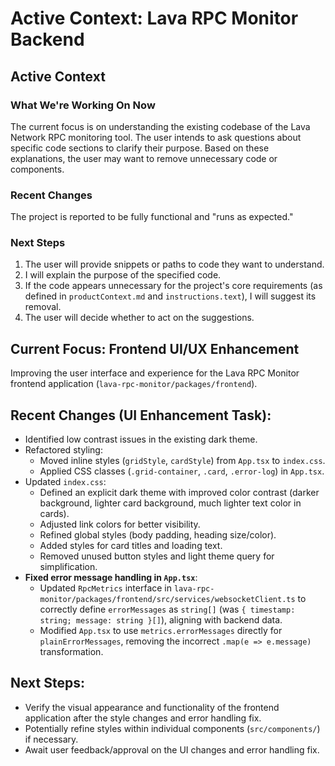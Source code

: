 # Active Context: Lava RPC Monitor Backend

## Active Context

### What We're Working On Now

The current focus is on understanding the existing codebase of the Lava Network RPC monitoring tool. The user intends to ask questions about specific code sections to clarify their purpose. Based on these explanations, the user may want to remove unnecessary code or components.

### Recent Changes

The project is reported to be fully functional and "runs as expected."

### Next Steps

1.  The user will provide snippets or paths to code they want to understand.
2.  I will explain the purpose of the specified code.
3.  If the code appears unnecessary for the project's core requirements (as defined in `productContext.md` and `instructions.text`), I will suggest its removal.
4.  The user will decide whether to act on the suggestions.

## Current Focus: Frontend UI/UX Enhancement

Improving the user interface and experience for the Lava RPC Monitor frontend application (`lava-rpc-monitor/packages/frontend`).

## Recent Changes (UI Enhancement Task):

*   Identified low contrast issues in the existing dark theme.
*   Refactored styling:
    *   Moved inline styles (`gridStyle`, `cardStyle`) from `App.tsx` to `index.css`.
    *   Applied CSS classes (`.grid-container`, `.card`, `.error-log`) in `App.tsx`.
*   Updated `index.css`:
    *   Defined an explicit dark theme with improved color contrast (darker background, lighter card background, much lighter text color in cards).
    *   Adjusted link colors for better visibility.
    *   Refined global styles (body padding, heading size/color).
    *   Added styles for card titles and loading text.
    *   Removed unused button styles and light theme query for simplification.
*   **Fixed error message handling in `App.tsx`**:
    *   Updated `RpcMetrics` interface in `lava-rpc-monitor/packages/frontend/src/services/websocketClient.ts` to correctly define `errorMessages` as `string[]` (was `{ timestamp: string; message: string }[]`), aligning with backend data.
    *   Modified `App.tsx` to use `metrics.errorMessages` directly for `plainErrorMessages`, removing the incorrect `.map(e => e.message)` transformation.

## Next Steps:

*   Verify the visual appearance and functionality of the frontend application after the style changes and error handling fix.
*   Potentially refine styles within individual components (`src/components/`) if necessary.
*   Await user feedback/approval on the UI changes and error handling fix. 